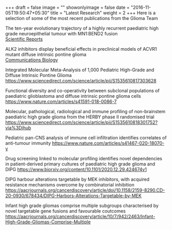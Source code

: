 +++
draft = false
image = ""
showonlyimage = false
date = "2016-11-05T19:50:47+05:30"
title = "Latest Research"
weight = 2
+++
Here is a selection of some of the most recent publications from the Glioma Team
<!--more-->
The ten-year evolutionary trajectory of a highly recurrent paediatric high grade neuroepithelial tumour with MN1:BEND2 fusion  
[Scientific Reports](https://www.nature.com/articles/s41598-018-19389-9)

ALK2 inhibitors display beneficial effects in preclinical models of ACVR1 mutant diffuse intrinsic pontine glioma  
[Communications Biology](https://www.nature.com/articles/s41598-018-19389-9)

Integrated Molecular Meta-Analysis of 1,000 Pediatric High-Grade and Diffuse Intrinsic Pontine Glioma
https://www.sciencedirect.com/science/article/pii/S1535610817303628

Functional diversity and co-operativity between subclonal populations of paediatric glioblastoma and diffuse intrinsic pontine glioma cells
https://www.nature.com/articles/s41591-018-0086-7

Molecular, pathological, radiological and immune profiling of non-brainstem paediatric high grade glioma from the HERBY phase II randomised trial
https://www.sciencedirect.com/science/article/pii/S1535610818301752?via%3Dihub

Pediatric pan-CNS analysis of immune cell infiltration identifies correlates of anti-tumour immunity
https://www.nature.com/articles/s41467-020-18070-y

Drug screening linked to molecular profiling identifies novel dependencies in patient-derived primary cultures of paediatric high grade glioma and DIPG
https://www.biorxiv.org/content/10.1101/2020.12.29.424674v1

DIPG harbour alterations targetable by MEK inhibitors, with acquired resistance mechanisms overcome by combinatorial inhibition
https://aacrjournals.org/cancerdiscovery/article/doi/10.1158/2159-8290.CD-20-0930/678434/DIPG-Harbors-Alterations-Targetable-by-MEK

Infant high grade gliomas comprise multiple subgroups characterised by novel targetable gene fusions and favourable coutcomes
https://aacrjournals.org/cancerdiscovery/article/10/7/942/2463/Infant-High-Grade-Gliomas-Comprise-Multiple
